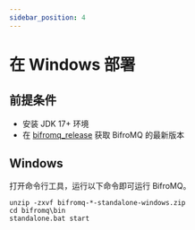 ```yaml
---
sidebar_position: 4
---
```


# 在 Windows 部署 

## 前提条件

* 安装 JDK 17+ 环境
* 在 [bifromq_release](https://github.com/bifromqio/bifromq/releases) 获取 BifroMQ 的最新版本

## Windows

打开命令行工具，运行以下命令即可运行 BifroMQ。

```
unzip -zxvf bifromq-*-standalone-windows.zip
cd bifromq\bin
standalone.bat start
```